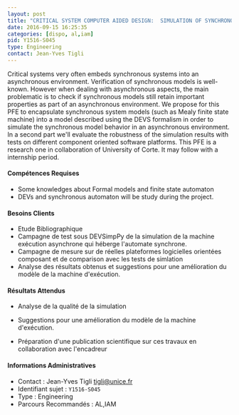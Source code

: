 ```yaml
---
layout: post
title: "CRITICAL SYSTEM COMPUTER AIDED DESIGN:  SIMULATION OF SYNCHRONOUS AUTOMATA IN AN ASYNCHRONOUS ENVIRONMENT TO VALIDATE CRITICAL SOFTWARE COMPONENTS."
date: 2016-09-15 16:25:35
categories: [dispo, al,iam]
pid: Y1516-S045
type: Engineering
contact: Jean-Yves Tigli
---
```

       
Critical systems very often embeds synchronous systems into an asynchronous environment. Verification of synchronous models is well-known. However when dealing with asynchronous aspects, the main problematic is to check if synchronous models still retain important properties as part of an asynchronous environment. We propose for this PFE to encapsulate synchronous system models (such as Mealy finite state machine) into a model described using the DEVS formalism in order to simulate the synchronous model behavior in an asynchronous environment. In a second part we'll evaluate  the robustness of the simulation results with tests on different component oriented software platforms. This PFE is a research one in collaboration of University of Corte. It may follow with a internship period.

#### Compétences Requises
- Some knowledges about Formal models and finite state automaton  
- DEVs and synchronous automaton will be study during the project.   


#### Besoins Clients
- Etude Bibliographique 
- Campagne de test sous DEVSimpPy de la simulation de la machine exécution asynchrone qui héberge l'automate synchrone. 
- Campagne de mesure  sur de réelles plateformes logicielles orientées composant et de comparison avec les tests de simlation
- Analyse des résultats obtenus  et suggestions pour une amélioration du modèle de la machine d'exécution.

#### Résultats Attendus
- Analyse de la qualité de la simulation 
- Suggestions pour une amélioration du modèle de la machine d'exécution.

- Préparation d'une publication scientifique sur ces travaux en collaboration avec l'encadreur
     

#### Informations Administratives
  * Contact : Jean-Yves Tigli <tigli@unice.fr>
  * Identifiant sujet : `Y1516-S045`
  * Type : Engineering
  * Parcours Recommandés : AL,IAM
     